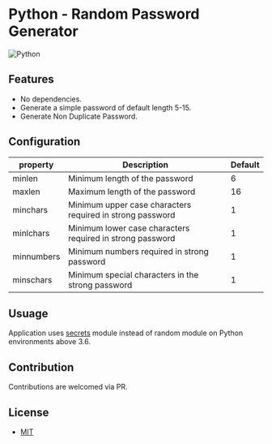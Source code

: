 # Python - Random Password Generator
![Python](https://img.shields.io/badge/Python->3.6-lightblue)

## Features

* No dependencies.
* Generate a simple password of default length 5-15.
* Generate Non Duplicate Password.

## Configuration

| property   |                          Description                 | Default |
| ---------- |------------------------------------------------------| ------- |
| minlen     |   Minimum length of the password                     | 6 |
| maxlen     |   Maximum length of the password                     | 16 |
| minchars  |   Minimum upper case characters required in strong password | 1 |
| minlchars  |   Minimum lower case characters required in strong password | 1 |
| minnumbers |   Minimum numbers required in strong password               | 1 |
| minschars  |   Minimum special characters in the strong password         | 1 |


## Usuage
Application uses [secrets](https://docs.python.org/3/library/secrets.html) module instead of random module on Python environments above 3.6.

## Contribution
Contributions are welcomed via PR.

## License
 * [MIT](LICENSE)
